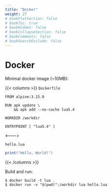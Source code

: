 ```yaml
---
title: "Docker"
weight: 27
# bookFlatSection: false
# bookToc: true
# bookHidden: false
# bookCollapseSection: false
# bookComments: false
# bookSearchExclude: false
---
```


# Docker

Minimal docker image (~10MB):

{{< columns >}}
`Dockerfile`

```
FROM alpine:3.15.0

RUN apk update \
    && apk add --no-cache lua5.4

WORKDIR /workdir

ENTRYPOINT [ "lua5.4" ]
```

<--->

`hello.lua`

```lua
print("Hello, World!")
```

{{< /columns >}}

Build and run:

```
$ docker build -t lua .
$ docker run -v "$(pwd)":/workdir lua hello.lua
```
